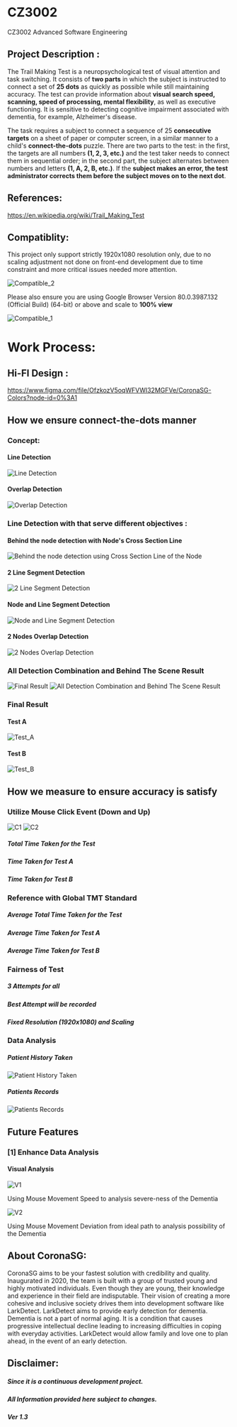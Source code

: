 # CZ3002


CZ3002 Advanced Software Engineering

## Project Description :

The Trail Making Test is a neuropsychological test of visual attention and task switching. It consists of **two parts** in which the subject is instructed to connect a set of **25 dots** as quickly as possible while still maintaining accuracy. The test can provide information about **visual search speed, scanning, speed of processing, mental flexibility**, as well as executive functioning. It is sensitive to detecting cognitive impairment associated with dementia, for example, Alzheimer's disease.

The task requires a subject to connect a sequence of 25 **consecutive targets** on a sheet of paper or computer screen, in a similar manner to a child's **connect-the-dots** puzzle. There are two parts to the test: in the first, the targets are all numbers **(1, 2, 3, etc.)** and the test taker needs to connect them in sequential order; in the second part, the subject alternates between numbers and letters **(1, A, 2, B, etc.)**. If the **subject makes an error, the test administrator corrects them before the subject moves on to the next dot**.

## References: 

https://en.wikipedia.org/wiki/Trail_Making_Test

## Compatiblity: 
This project only support strictly 1920x1080 resolution only, due to no scaling adjustment not done on front-end development due to time constraint and more critical issues needed more attention. 

![Compatible_2](Assets/Img/Compatible_2.PNG)

Please also ensure you are using Google Browser Version 80.0.3987.132 (Official Build) (64-bit) or above and scale to **100% view**

![Compatible_1](Assets/Img/Compatible_1.PNG)

# Work Process:

## Hi-FI Design : 

https://www.figma.com/file/OfzkozV5oqWFVWI32MGFVe/CoronaSG-Colors?node-id=0%3A1

## How we ensure connect-the-dots manner

### Concept:

#### Line Detection
![Line Detection](Assets/Img/Line_Detection_1.PNG)

#### Overlap Detection
![Overlap Detection](Assets/Img/Line_Detection_7.PNG)

### Line Detection with that serve different objectives :

####  Behind the node detection with Node's Cross Section Line
![Behind the node detection using Cross Section Line of the Node](Assets/Img/Line_Detection_4.PNG)

####  2 Line Segment Detection
![2 Line Segment Detection](Assets/Img/Line_Detection_2.PNG)

####  Node and Line Segment Detection
![Node and Line Segment Detection](Assets/Img/Line_Detection_3.PNG)

####  2 Nodes Overlap Detection
![2 Nodes Overlap Detection](Assets/Img/Line_Detection_6.PNG)

### All Detection Combination and Behind The Scene Result
![Final Result](Assets/Img/Line_Detection_5.PNG)
![All Detection Combination and Behind The Scene Result](Assets/Img/Generate_Process.PNG)

### Final Result

#### Test A
![Test_A](Assets/Img/Test_A.PNG)

#### Test B
![Test_B](Assets/Img/Test_B.PNG)

## How we measure to ensure accuracy is satisfy

### Utilize Mouse Click Event (Down and Up)
![C1](Assets/Img/Coordinate.png)
![C2](Assets/Img/Coordinate_1.png)

##### Total Time Taken for the Test
##### Time Taken for Test A
##### Time Taken for Test B

### Reference with Global TMT Standard

##### Average Total Time Taken for the Test
##### Average Time Taken for Test A
##### Average Time Taken for Test B

### Fairness of Test

##### 3 Attempts for all
##### Best Attempt will be recorded
##### Fixed Resolution (1920x1080) and Scaling

### Data Analysis

##### Patient History Taken
![Patient History Taken](Assets/Img/Page_Records.PNG)

##### Patients Records
![Patients Records](Assets/Img/Page_Doctor.PNG)

## Future Features

### [1] Enhance Data Analysis

#### Visual Analysis
![V1](Assets/Img/Feature_1.PNG)

Using Mouse Movement Speed to analysis severe-ness of the Dementia

![V2](Assets/Img/Feature_2.PNG)

Using Mouse Movement Deviation from ideal path to analysis possibility of the Dementia


## About CoronaSG:
CoronaSG aims to be your fastest solution with credibility and quality. Inaugurated in 2020, the team is built with a group of trusted young and highly motivated individuals. Even though they are young, their knowledge and experience in their field are indisputable. Their vision of creating a more cohesive and inclusive society drives them into development software like LarkDetect. LarkDetect aims to provide early detection for dementia. Dementia is not a part of normal aging. It is a condition that causes progressive intellectual decline leading to increasing difficulties in coping with everyday activities. LarkDetect would allow family and love one to plan ahead, in the event of an early detection.

## Disclaimer: 
##### Since it is a continuous development project.
##### All Information provided here subject to changes.
##### Ver 1.3